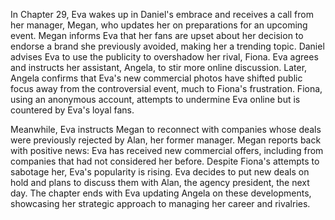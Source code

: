 In Chapter 29, Eva wakes up in Daniel's embrace and receives a call from her manager, Megan, who updates her on preparations for an upcoming event. Megan informs Eva that her fans are upset about her decision to endorse a brand she previously avoided, making her a trending topic. Daniel advises Eva to use the publicity to overshadow her rival, Fiona. Eva agrees and instructs her assistant, Angela, to stir more online discussion. Later, Angela confirms that Eva's new commercial photos have shifted public focus away from the controversial event, much to Fiona's frustration. Fiona, using an anonymous account, attempts to undermine Eva online but is countered by Eva's loyal fans.

Meanwhile, Eva instructs Megan to reconnect with companies whose deals were previously rejected by Alan, her former manager. Megan reports back with positive news: Eva has received new commercial offers, including from companies that had not considered her before. Despite Fiona's attempts to sabotage her, Eva's popularity is rising. Eva decides to put new deals on hold and plans to discuss them with Alan, the agency president, the next day. The chapter ends with Eva updating Angela on these developments, showcasing her strategic approach to managing her career and rivalries.